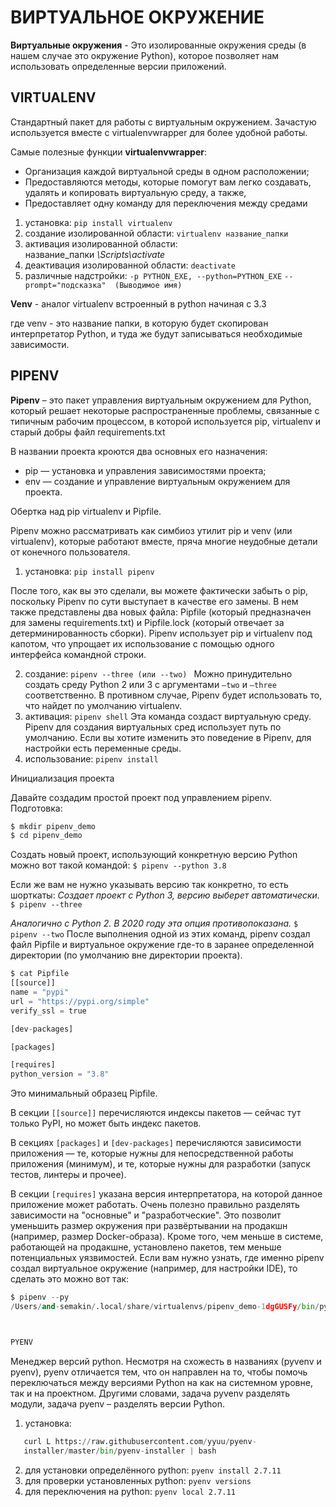 # ВИРТУАЛЬНОЕ ОКРУЖЕНИЕ

**Виртуальные окружения** - Это изолированные окружения среды (в нашем случае это окружение Python), которое позволяет нам использовать определенные версии приложений.


## VIRTUALENV

Cтандартный пакет для работы с виртуальным окружением. 
Зачастую используется вместе с virtualenvwrapper для более удобной работы.

Самые полезные функции **virtualenvwrapper**:

* Организация каждой виртуальной среды в одном расположении;
* Предоставляются методы, которые помогут вам легко создавать, удалять и копировать виртуальную среду, а также,
* Предоставляет одну команду для переключения между средами


1. установка: `pip install virtualenv`
2. создание изолированной области: `virtualenv название_папки`
3. активация изолированной области:  
   название_папки _\Scripts\activate_
4. деактивация изолированной области: `deactivate`
5. различные надстройки: `-p PYTHON_EXE, --python=PYTHON_EXE`
   `--prompt="подсказка"  (Выводимое имя)`

**Venv** - аналог virtualenv встроенный в python начиная с 3.3

где venv - это название папки, в которую будет скопирован интерпретатор Python, и туда же будут записываться необходимые зависимости.



## PIPENV

**Pipenv** – это пакет управления виртуальным окружением для Python, который решает некоторые распространенные проблемы, связанные с типичным рабочим процессом, в которой используется pip, virtualenv и старый добры файл requirements.txt

В названии проекта кроются два основных его назначения:
* pip — установка и управления зависимостями проекта;
* env — создание и управление виртуальным окружением для проекта.


Обертка над pip virtualenv и Pipfile.

Pipenv можно рассматривать как симбиоз утилит pip и venv (или virtualenv), которые работают вместе, пряча многие неудобные детали от конечного пользователя.


1. установка: `pip install pipenv`

После того, как вы это сделали, вы можете фактически забыть о pip, поскольку Pipenv по сути выступает в качестве его замены. В нем также представлены два новых файла: Pipfile (который предназначен для замены requirements.txt) и Pipfile.lock (который отвечает за детерминированность сборки).
Pipenv использует pip и virtualenv под капотом, что упрощает их использование с помощью одного интерфейса командной строки.

2. создание: `pipenv --three (или --two) `
Можно принудительно создать среду Python 2 или 3 с аргументами `–two` и `–three` соответственно. В противном случае, Pipenv будет использовать то, что найдет по умолчанию virtualenv.
3. активация: `pipenv shell`
Эта команда создаст виртуальную среду. 
Pipenv для создания виртуальных сред использует путь по умолчанию. Если вы хотите изменить это поведение в Pipenv, для настройки есть переменные среды.
4. использование: `pipenv install` 

Инициализация проекта

Давайте создадим простой проект под управлением pipenv.
Подготовка:
```python
$ mkdir pipenv_demo
$ cd pipenv_demo
````
Создать новый проект, использующий конкретную версию Python можно вот такой командой:
`$ pipenv --python 3.8`

Если же вам не нужно указывать версию так конкретно, то есть шорткаты:
_Создает проект с Python 3, версию выберет автоматически._
`$ pipenv --three`

_Аналогично с Python 2._
_В 2020 году эта опция противопоказана._
`$ pipenv --two`
После выполнения одной из этих команд, pipenv создал файл Pipfile и виртуальное окружение где-то в заранее определенной директории (по умолчанию вне директории проекта).
```python
$ cat Pipfile
[[source]]
name = "pypi"
url = "https://pypi.org/simple"
verify_ssl = true

[dev-packages]

[packages]

[requires]
python_version = "3.8"
```
Это минимальный образец Pipfile. 

В секции `[[source]]` перечисляются индексы пакетов — сейчас тут только PyPI, но может быть индекс пакетов. 

В секциях `[packages]` и `[dev-packages]` перечисляются зависимости приложения — те, которые нужны для непосредственной работы приложения (минимум), и те, которые нужны для разработки (запуск тестов, линтеры и прочее). 

В секции `[requires]` указана версия интерпретатора, на которой данное приложение может работать.
Очень полезно правильно разделять зависимости на "основные" и "разработческие". Это позволит уменьшить размер окружения при развёртывании на продакшн (например, размер Docker-образа). Кроме того, чем меньше в системе, работающей на продакшне, установлено пакетов, тем меньше потенциальных уязвимостей.
Если вам нужно узнать, где именно pipenv создал виртуальное окружение (например, для настройки IDE), то сделать это можно вот так:
```python
$ pipenv --py
/Users/and-semakin/.local/share/virtualenvs/pipenv_demo-1dgGUSFy/bin/python



PYENV
```

Mенеджер версий python. Несмотря на схожесть в названиях (pyvenv и pyenv), pyenv отличается тем, что он направлен на то, чтобы помочь переключаться между версиями Python на как на системном уровне, так и на проектном. Другими словами, задача pyvenv разделять модули, задача pyenv – разделять версии Python.


1. установка: 
```python
   curl L https://raw.githubusercontent.com/yyuu/pyenv-   
   installer/master/bin/pyenv-installer | bash
   ```
2. для установки определённого python:
   `pyenv install 2.7.11`
3. для проверки установленных python:
   `pyenv versions`
4. для переключения на python:
   `pyenv local 2.7.11`








